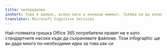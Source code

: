 ```yaml
---
title: неопределен
inshort: Това е въпрос, всеки пита в някакъв момент. Трябва ли да използвам SharePoint или OneDrive за бизнес?
translator: Microsoft Cognitive Services
---
```



Най-голямата грешка Office 365 потребители правят не е като стандартните насоки къде да съхранявате файлове. Този infographic ще ви даде много по-необходими идеи за това как си 


